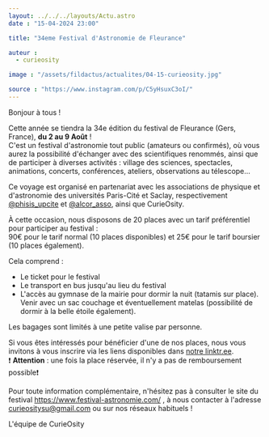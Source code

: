 ```yaml
---
layout: ../../../layouts/Actu.astro
date : "15-04-2024 23:00"

title: "34eme Festival d'Astronomie de Fleurance"

auteur :
  - curieosity

image : "/assets/fildactus/actualites/04-15-curieosity.jpg"

source : "https://www.instagram.com/p/C5yHsuxC3oI/"
---
```


Bonjour à tous !

Cette année se tiendra la 34e édition du festival de Fleurance (Gers, France), __du 2 au 9 Août__ !  
C'est un festival d'astronomie tout public (amateurs ou confirmés), où vous aurez la possibilité d'échanger avec des scientifiques renommés, ainsi que de participer à diverses activités : village des sciences, spectacles, animations, concerts, conférences, ateliers, observations au télescope...

Ce voyage est organisé en partenariat avec les associations de physique et d'astronomie des universités Paris-Cité et Saclay, respectivement [@phisis_upcite](https://www.instagram.com/phisis_upcite/) et [@alcor_asso](https://www.instagram.com/alcor_asso/), ainsi que CurieOsity.

À cette occasion, nous disposons de 20 places avec un tarif préférentiel pour participer au festival :  
90€ pour le tarif normal (10 places disponibles) et 25€ pour le tarif boursier (10 places également).

Cela comprend :  
- Le ticket pour le festival  
- Le transport en bus jusqu'au lieu du festival  
- L'accès au gymnase de la mairie pour dormir la nuit (tatamis sur place). Venir avec un sac couchage et éventuellement matelas (possibilité de dormir à la belle étoile également).

Les bagages sont limités à une petite valise par personne.

Si vous êtes intéressés pour bénéficier d'une de nos places, nous vous invitons à vous inscrire via les liens disponibles dans [notre linktr.ee](https://linktr.ee/curieosity).  
❗ __Attention__ : une fois la place réservée, il n'y a pas de remboursement possible❗

Pour toute information complémentaire, n'hésitez pas à consulter le site du festival https://www.festival-astronomie.com/ , à nous contacter à l'adresse curieositysu@gmail.com ou sur nos réseaux habituels !

L'équipe de CurieOsity
